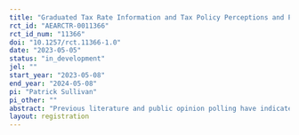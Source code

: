 ```yaml
---
title: "Graduated Tax Rate Information and Tax Policy Perceptions and Preferences"
rct_id: "AEARCTR-0011366"
rct_id_num: "11366"
doi: "10.1257/rct.11366-1.0"
date: "2023-05-05"
status: "in_development"
jel: ""
start_year: "2023-05-08"
end_year: "2024-05-08"
pi: "Patrick Sullivan"
pi_other: ""
abstract: "Previous literature and public opinion polling have indicated that a sizeable proportion of the American public misunderstands the graduated nature of the U.S. federal income tax. How these (mis)understandings affect perceptions and preferences of the federal income tax system are less well understood. I start by investigating the predictors of graduated tax rate understanding. Then, after randomly assigning a sample of U.S. respondents to an informational video highlighting the key workings of the federal income tax’s graduated tax rate structure, I estimate the effects of providing this information on an array of tax-related perceptions and preferences. Finally, I add an additional level of randomization which provides a common political claim about tax brackets to half of the respondents. I then estimate the effect of receiving accurate, political claims, and a combination of this information on attitudes towards the introduction of a new tax bracket that would affect only the highest of income earners. "
layout: registration
---
```


